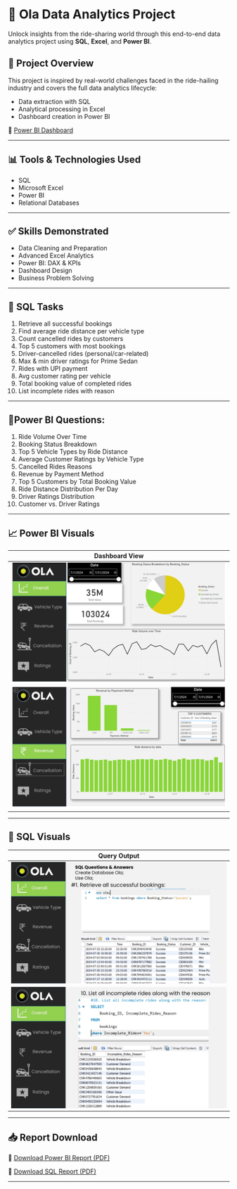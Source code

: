 # 🚗 Ola Data Analytics Project

Unlock insights from the ride-sharing world through this end-to-end data analytics project using **SQL**, **Excel**, and **Power BI**.

## 📌 Project Overview

This project is inspired by real-world challenges faced in the ride-hailing industry and covers the full data analytics lifecycle:
- Data extraction with SQL  
- Analytical processing in Excel  
- Dashboard creation in Power BI

🔗 [Power BI Dashboard](https://app.powerbi.com/view?r=eyJrIjoiYzJhYzAzNzktOTZkZi00YzljLTk0NTItODJmY2UwZWZiNTFiIiwidCI6IjM0NGI0MjVhLTcyZWMtNDE2My05YTE1LWRjODkxY2Q2YmNhYiJ9&pageName=2e958de34c53720d6366)

---

## 📊 Tools & Technologies Used

- SQL  
- Microsoft Excel  
- Power BI  
- Relational Databases

---

## ✅ Skills Demonstrated

- Data Cleaning and Preparation  
- Advanced Excel Analytics  
- Power BI: DAX & KPIs  
- Dashboard Design  
- Business Problem Solving  

---

## 🧩 SQL Tasks

1. Retrieve all successful bookings  
2. Find average ride distance per vehicle type  
3. Count cancelled rides by customers  
4. Top 5 customers with most bookings  
5. Driver-cancelled rides (personal/car-related)  
6. Max & min driver ratings for Prime Sedan  
7. Rides with UPI payment  
8. Avg customer rating per vehicle  
9. Total booking value of completed rides  
10. List incomplete rides with reason  

---

## 🧩Power BI Questions:

1. Ride Volume Over Time
2. Booking Status Breakdown
3. Top 5 Vehicle Types by Ride Distance
4. Average Customer Ratings by Vehicle Type
5. Cancelled Rides Reasons
6. Revenue by Payment Method
7. Top 5 Customers by Total Booking Value
8. Ride Distance Distribution Per Day
9. Driver Ratings Distribution
10. Customer vs. Driver Ratings

---

## 📈 Power BI Visuals

| Dashboard View |
|----------------|
| ![Dashboard 1](https://github.com/SinghAnshika1/Ola-Data-Analytics-Project/blob/main/Slide1.PNG?raw=true) 
| ![Dashboard 2](https://github.com/SinghAnshika1/Ola-Data-Analytics-Project/blob/main/Slide3.PNG?raw=true) 

---

## 🧮 SQL Visuals

| Query Output | 
|----------------|
| ![SQL Visual 1](https://github.com/SinghAnshika1/Ola-Data-Analytics-Project/blob/main/1.jpg?raw=true) 
| ![SQL Visual 2](https://github.com/SinghAnshika1/Ola-Data-Analytics-Project/blob/main/10.jpg?raw=true) 

---

## 📥 Report Download

📄 [Download Power BI Report (PDF)](https://github.com/SinghAnshika1/Ola-Data-Analytics-Project/blob/main/ola.pdf)

📄 [Download SQL Report (PDF)](https://github.com/SinghAnshika1/Ola-Data-Analytics-Project/blob/main/SQL%20Questions%20%26%20Answers%20Create%20Database%20Ola%3B%20Use%20Ola%3B.pdf)

---


